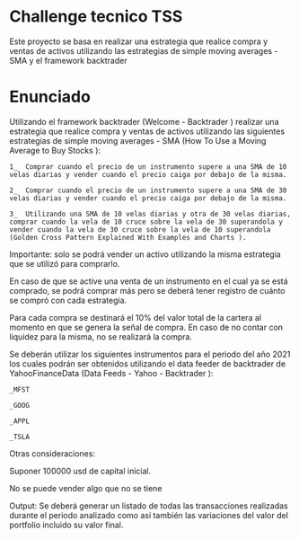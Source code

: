 # Challenge tecnico TSS 
Este proyecto se basa en realizar una estrategia que realice compra y ventas de activos utilizando las estrategias de simple moving averages - SMA y el framework backtrader

# Enunciado
Utilizando el framework backtrader (Welcome - Backtrader ) realizar una estrategia que realice compra y ventas de activos utilizando las siguientes estrategias de simple moving averages - SMA (How To Use a Moving Average to Buy Stocks ):

    1_  Comprar cuando el precio de un instrumento supere a una SMA de 10 velas diarias y vender cuando el precio caiga por debajo de la misma.

    2_  Comprar cuando el precio de un instrumento supere a una SMA de 30 velas diarias y vender cuando el precio caiga por debajo de la misma.

    3_  Utilizando una SMA de 10 velas diarias y otra de 30 velas diarias, comprar cuando la vela de 10 cruce sobre la vela de 30 superandola y vender cuando la vela de 30 cruce sobre la vela de 10 superandola (Golden Cross Pattern Explained With Examples and Charts ). 

Importante: solo se podrá vender un activo utilizando la misma estrategia que se utilizó para comprarlo. 

En caso de que se active una venta de un instrumento en el cual ya se está comprado, se podrá comprar más pero se deberá tener registro de cuánto se compró con cada estrategia.

Para cada compra se destinará el 10% del valor total de la cartera al momento en que se genera la señal de compra. En caso de no contar con liquidez para la misma, no se realizará la compra. 

Se deberán utilizar los siguientes instrumentos para el periodo del año 2021 los cuales podrán ser obtenidos utilizando el data feeder de backtrader de YahooFinanceData (Data Feeds - Yahoo - Backtrader ):

    _MFST

    _GOOG

    _APPL

    _TSLA 

Otras consideraciones:

Suponer 100000 usd de capital inicial.

No se puede vender algo que no se tiene

Output: Se deberá generar un listado de todas las transacciones realizadas durante el periodo analizado como así también las variaciones del valor del portfolio incluido su valor final.